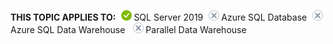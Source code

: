 <Token>**THIS TOPIC APPLIES TO:**![yes](media/yes.png)SQL Server 2019![no](media/no.png)Azure SQL Database![no](media/no.png)Azure SQL Data Warehouse ![no](media/no.png)Parallel Data Warehouse </Token>

